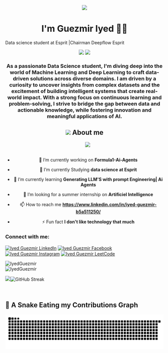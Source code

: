 <p align="center" >                 
<img src="https://readme-typing-svg.herokuapp.com/?lines=Hello,+World+!&center=true&size=30">                                   
  </p>                                                                 
<h1 align="center"> I'm Guezmir Iyed 👋🏽 </h1>                              
Data science student at Esprit |Chairman Deepflow Esprit                            
<div align="center">                    
   
![](https://img.shields.io/github/followers/IyedGuezmir?color=green&logo=github)
![](https://komarev.com/ghpvc/?username=IyedGuezmir)  

<h3 align="center">As a passionate Data Science student, I'm diving deep into the world of Machine Learning and Deep Learning to craft data-driven solutions across diverse domains. I am driven by a curiosity to uncover insights from complex datasets and the excitement of building intelligent systems that create real-world impact. With a strong focus on continuous learning and problem-solving, I strive to bridge the gap between data and actionable knowledge, while fostering innovation and meaningful applications of AI.</h3> 



## <picture><img src = "https://github.com/7oSkaaa/7oSkaaa/blob/main/Images/about_me.gif?raw=true" width = 50px></picture> About me
<picture> <img align="right" src="https://github.com/7oSkaaa/7oSkaaa/blob/main/Images/Right_Side.gif?raw=true" width = 250px></picture>

<br><br>



- 🔭 I’m currently working on **Formula1-Ai-Agents**
 
- 🌱 I’m currently Studying **data science at Esprit**
  
- 🔻 I’m currently learning **Generating LLM'S with prompt Engineering| Ai Agents**

- 👯 I’m looking for a summer internship on **Artificiel Intelligence**

- 📫 How to reach me **https://www.linkedin.com/in/iyed-guezmir-b5a511250/**
  
- ⚡ Fun fact **I don't like technology that much**

  
<h3 align="left">Connect with me:</h3>
<p align="left">
<a href="https://www.linkedin.com/in/iyed-guezmir-b5a511250/" target="blank"><img align="center" src="https://raw.githubusercontent.com/rahuldkjain/github-profile-readme-generator/master/src/images/icons/Social/linked-in-alt.svg" alt="Iyed Guezmir LinkedIn" height="30" width="40" /></a>
<a href="https://www.facebook.com/profile.php?id=100023768974538" target="blank"><img align="center" src="https://raw.githubusercontent.com/rahuldkjain/github-profile-readme-generator/master/src/images/icons/Social/facebook.svg" alt="Iyed Guezmir Facebook" height="30" width="40" /></a>
<a href="https://www.instagram.com/iyed_guezmirr/" target="blank"><img align="center" src="https://raw.githubusercontent.com/rahuldkjain/github-profile-readme-generator/master/src/images/icons/Social/instagram.svg" alt="Iyed Guezmir Instagram" height="30" width="40" /></a>
<a href="https://leetcode.com/u/Iyed_guezmir/" target="blank"><img align="center" src="https://raw.githubusercontent.com/rahuldkjain/github-profile-readme-generator/master/src/images/icons/Social/leet-code.svg" alt="Iyed Guezmir LeetCode" height="30" width="40" /></a>
</p>

</div>

<img  src="https://github-readme-stats.vercel.app/api/top-langs?username=IyedGuezmir&show_icons=true&locale=en&layout=compact&theme=react&border_color=61dafb&hide_border=true" alt="IyedGuezmir" />

<br/>

<img class="center" src="https://github-readme-stats.vercel.app/api?username=IyedGuezmir&show_icons=true&theme=react&border_color=61dafb&hide_border=true" alt="IyedGuezmir" />


<br/>

<img class="center" src="https://git.io/streak-stats"><img src="https://github-readme-streak-stats.herokuapp.com?user=IyedGuezmir&theme=dark" alt="GitHub Streak" />

<br/>


## 🐍 A Snake Eating my Contributions Graph
	
<p align = "center">
	<img src = "https://github.com/7oSkaaa/7oSkaaa/blob/output/github-contribution-grid-snake.svg?" alt = "Snake Game"/>
</p>



